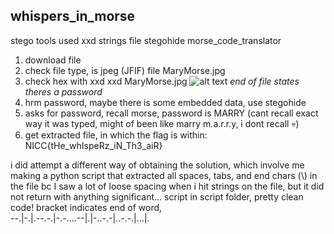 ## whispers_in_morse ##

stego tools used
xxd        strings      file       stegohide        morse_code_translator

1. download file
2. check file type, is jpeg (JFIF)        file MaryMorse.jpg
3. check hex with xxd                     xxd MaryMorse.jpg
![alt text](mary_morse_p1)
*end of file states theres a password*
4. hrm password, maybe there is some embedded data, use stegohide
5. asks for password, recall morse, password is MARRY (cant recall exact way it was typed, might of been like marry m.a.r.r.y, i dont recall 💀)
6. get extracted file, in which the flag is within:
NICC{tHe_whIspeRz_iN_Th3_aiR}<br>

i did attempt a different way of obtaining the solution, which involve me making a python script that extracted all spaces, tabs, and end chars (\\) in the file bc I saw a lot of loose spacing when i hit strings on the file, but it did not return with anything significant...
script in script folder, pretty clean code!
bracket indicates end of word, <br>
--.|-.|.--.-.|-.-....--|.|-..-.-|..-.-.|...|.
